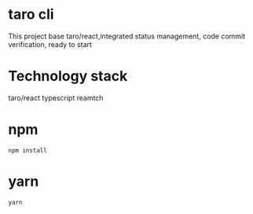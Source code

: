 <!--
 * @Description:
 * @Author: shide
 * @Date: 2021-04-20 18:58:02
 * @LastEditTime: 2021-04-22 18:19:00
 * @FilePath: /taro-cli/README.md
-->

# taro cli

This project base taro/react,integrated status management, code commit verification, ready to start

# Technology stack
taro/react
typescript
reamtch


# npm

`npm install`

# yarn

`yarn`
